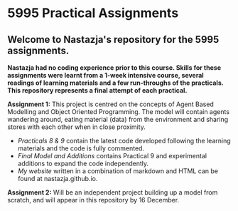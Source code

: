 # 5995 Practical Assignments
## Welcome to Nastazja's repository for the 5995 assignments. 

**Nastazja had no coding experience prior to this course. Skills for these assignments were learnt from a 1-week intensive course, several readings of learning materials and a few run-throughs of the practicals. This repository represents a final attempt of each practical.**

**Assignment 1:** This project is centred on the concepts of Agent Based Modelling and Object Oriented Programming. The model will contain agents wandering around, eating material (data) from the environment and sharing stores with each other when in close proximity.

- *Practicals 8 & 9* contain the latest code developed following the learning materials and the code is fully commented. 
- *Final Model and Additions* contains Practical 9 and experimental additions to expand the code independently.
- *My website* written in a combination of markdown and HTML can be found at nastazja.github.io. 

**Assignment 2:** Will be an independent project building up a model from scratch, and will appear in this repository by 16 December.
